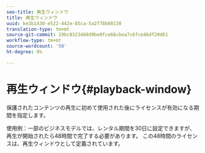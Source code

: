 ```yaml
---
seo-title: 再生ウィンドウ
title: 再生ウィンドウ
uuid: be3b1430-e522-442e-85ca-5a2f78b60130
translation-type: tm+mt
source-git-commit: 29bc8323460d9be0fce66cbea7c6fce46df20d61
workflow-type: tm+mt
source-wordcount: '58'
ht-degree: 0%

---
```



# 再生ウィンドウ{#playback-window}

保護されたコンテンツの再生に初めて使用された後にライセンスが有効になる期間を指定します。

使用例：一部のビジネスモデルでは、レンタル期間を30日に設定できますが、再生が開始されたら48時間で完了する必要があります。 この48時間のライセンスは、再生ウィンドウとして定義されています。
